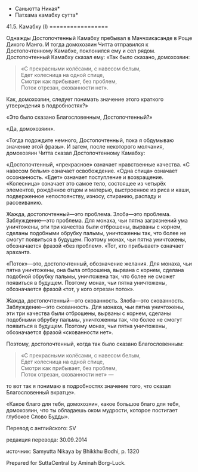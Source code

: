 * Саньютта Никая*
* Патхама камабху сутта*

41\.5\. Камабху \(I\)
\=\=\=\=\=\=\=\=\=\=\=\=\=\=\=\=\=

Однажды Достопочтенный Камабху пребывал в Маччхикасанде в Роще Дикого Манго\. И тогда домохозяин Читта отправился к Достопочтенному Камабхе, поклонился ему и сел рядом\. Достопочтенный Камабху сказал ему: «Так было сказано, домохозяин:

> «C прекрасными колёсами, с навесом белым,  
> Едет колесница на одной спице,  
> Смотри как прибывает, без проблем,  
> Поток отрезан, скованности нет»\.

Как, домохозяин, следует понимать значение этого краткого утверждения в подробностях?»

«Это было сказано Благословенным, Достопочтенный?»

«Да, домохозяин»\.

«Тогда подождите немного, Достопочтенный, пока я обдумываю значение этой фразы»\. И затем, после некоторого молчания, домохозяин Читта сказал Достопочтенному Камабху:

«Достопочтенный, «прекрасное» означает нравственные качества\. «С навесом белым» означает освобождение\. «Одна спица» означает осознанность\. «Едет» означает поступление и возвращение\. «Колесница» означает это самое тело, состоящее из четырёх элементов, рождённое отцом и матерью, выстроенное из риса и каши, подверженное непостоянству, износу, стиранию, распаду и рассеиванию\.

Жажда, достопочтенный—это проблема\. Злоба—это проблема\. Заблуждение—это проблема\. Для монаха, чьи пятна загрязнений ума уничтожены, эти три качества были отброшены, вырваны с корнем, сделаны подобными обрубку пальмы, уничтоженны так, что более не смогут появиться в будущем\. Поэтому монах, чьи пятна уничтожены, обозначается фразой «без проблем»\. «Тот, кто прибывает» означает араханта\.

«Поток»—это, достопочтенный, обозначение желания\. Для монаха, чьи пятна уничтожены, она была отброшена, вырвана с корнем, сделана подобной обрубку пальмы, уничтожена так, что более не сможет появиться в будущем\. Поэтому монах, чьи пятна уничтожены, обозначается фразой «тот, у кого отрезан поток»\.

Жажда, достопочтенный—это скованность\. Злоба—это скованность\. Заблуждение—это скованность\. Для монаха, чьи пятна уничтожены, эти три качества были отброшены, вырваны с корнем, сделаны подобными обрубку пальмы, уничтоженны так, что более не смогут появиться в будущем\. Поэтому монах, чьи пятна уничтожены, обозначается фразой «скованности нет»\.

Поэтому, достопочтенный, когда так было сказано Благословенным:

> «C прекрасными колёсами, с навесом белым,  
> Едет колесница на одной спице,  
> Смотри как прибывает, без проблем,  
> Поток отрезан, скованности нет» —

то вот так я понимаю в подробностях значение того, что сказал Благословенный вкратце»\.

«Какое благо для тебя, домохозяин, какое большое благо для тебя, домохозяин, что ты обладаешь оком мудрости, которое постигает глубокое Слово Будды»\.

Перевод с английского: SV

редакция перевода: 30\.09\.2014

источник: Samyutta Nikaya by Bhikkhu Bodhi, p\. 1320

Prepared for SuttaCentral by Aminah Borg\-Luck\.